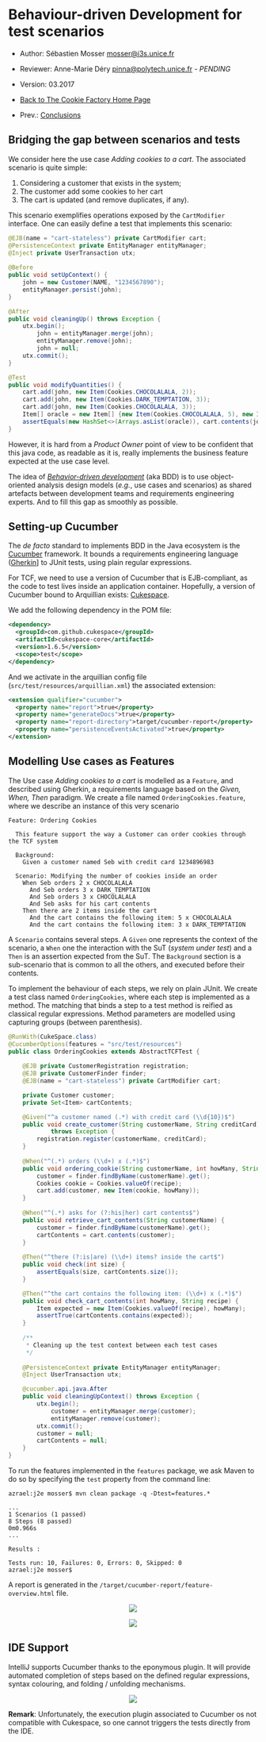 # Behaviour-driven Development for test scenarios 

  * Author: Sébastien Mosser [mosser@i3s.unice.fr](mosser@i3s.unice.fr)
  * Reviewer: Anne-Marie Déry [pinna@polytech.unice.fr](pinna@polytech.unice.fr) - _PENDING_
  * Version: 03.2017
  * [Back to The Cookie Factory Home Page](https://github.com/polytechnice-si/4A_ISA_TheCookieFactory/blob/develop/Readme.md)

  * Prev.: [Conclusions](https://github.com/polytechnice-si/4A_ISA_TheCookieFactory/blob/develop/chapters/Conclusions.md) 

## Bridging the gap between scenarios and tests


We consider here the use case _Adding cookies to a cart_. The associated scenario is quite simple:

  1. Considering a customer that exists in the system;
  2. The customer add some cookies to her cart
  3. The cart is updated (and remove duplicates, if any).

This scenario exemplifies operations exposed by the `CartModifier` interface. One can easily define a test that implements this scenario:

```java
@EJB(name = "cart-stateless") private CartModifier cart;
@PersistenceContext private EntityManager entityManager;
@Inject private UserTransaction utx;
	
@Before
public void setUpContext() {
	john = new Customer(NAME, "1234567890");
	entityManager.persist(john);
}

@After
public void cleaningUp() throws Exception {
	utx.begin();
		john = entityManager.merge(john);
		entityManager.remove(john);
		john = null;
	utx.commit();
}

@Test
public void modifyQuantities() {
	cart.add(john, new Item(Cookies.CHOCOLALALA, 2));
	cart.add(john, new Item(Cookies.DARK_TEMPTATION, 3));
	cart.add(john, new Item(Cookies.CHOCOLALALA, 3));
	Item[] oracle = new Item[] {new Item(Cookies.CHOCOLALALA, 5), new Item(Cookies.DARK_TEMPTATION, 3)  };
	assertEquals(new HashSet<>(Arrays.asList(oracle)), cart.contents(john));
}
```

However, it is hard from a _Product Owner_ point of view to be confident that this java code, as readable as it is, really implements the business feature expected at the use case level.

The idea of [_Behavior-driven development_](https://en.wikipedia.org/wiki/Behavior-driven_development) (aka BDD) is to use object-oriented analysis design models (_e.g._, use cases and scenarios) as shared artefacts between development teams and requirements engineering experts. And to fill this gap as smoothly as possible.

## Setting-up Cucumber

The _de facto_ standard to implements BDD in the Java ecosystem is the [Cucumber](https://cucumber.io/) framework. It bounds a requirements engineering language ([Gherkin](https://cucumber.io/docs/reference)] to JUnit tests, using plain regular expressions.

For TCF, we need to use a version of Cucumber that is EJB-compliant, as the code to test lives inside an application container. Hopefully, a version of Cucumber bound to Arquillian exists: [Cukespace](https://github.com/cukespace/cukespace).

We add the following dependency in the POM file:

```xml
<dependency>
  <groupId>com.github.cukespace</groupId>
  <artifactId>cukespace-core</artifactId>
  <version>1.6.5</version>
  <scope>test</scope>
</dependency>
```

And we activate in the arquillian config file (`src/test/resources/arquillian.xml`) the associated extension:

```xml
<extension qualifier="cucumber">
  <property name="report">true</property>
  <property name="generateDocs">true</property>
  <property name="report-directory">target/cucumber-report</property>
  <property name="persistenceEventsActivated">true</property>
</extension>
```

## Modelling Use cases as Features

The Use case _Adding cookies to a cart_ is modelled as a `Feature`, and described using Gherkin, a requirements language based on the _Given, When, Then_ paradigm. We create a file named `OrderingCookies.feature`, where we describe an instance of this very scenario

```gherkin
Feature: Ordering Cookies

  This feature support the way a Customer can order cookies through the TCF system

  Background:
    Given a customer named Seb with credit card 1234896983
    
  Scenario: Modifying the number of cookies inside an order
    When Seb orders 2 x CHOCOLALALA
      And Seb orders 3 x DARK_TEMPTATION
      And Seb orders 3 x CHOCOLALALA
      And Seb asks for his cart contents
    Then there are 2 items inside the cart
      And the cart contains the following item: 5 x CHOCOLALALA
      And the cart contains the following item: 3 x DARK_TEMPTATION
```        

A `Scenario` contains several steps. A `Given` one represents the context of the scenario, a `When` one the interaction with the SuT (_system under test_) and a `Then` is an assertion expected from the SuT. The `Background` section is a sub-scenario that is common to all the others, and executed before their contents.

To implement the behaviour of each steps, we rely on plain JUnit. We create a test class named `OrderingCookies`, where each step is implemented as a method. The matching that binds a step to a test method is reified as classical regular expressions. Method parameters are modelled using capturing groups (between parenthesis).

```java
@RunWith(CukeSpace.class)
@CucumberOptions(features = "src/test/resources")
public class OrderingCookies extends AbstractTCFTest {
	
	@EJB private CustomerRegistration registration;
    @EJB private CustomerFinder finder;
    @EJB(name = "cart-stateless") private CartModifier cart;

	private Customer customer;
	private Set<Item> cartContents;

    @Given("^a customer named (.*) with credit card (\\d{10})$")
    public void create_customer(String customerName, String creditCard)
            throws Exception {
        registration.register(customerName, creditCard);
    }
    
    @When("^(.*) orders (\\d+) x (.*)$")
    public void ordering_cookie(String customerName, int howMany, String recipe) {
        customer = finder.findByName(customerName).get();
        Cookies cookie = Cookies.valueOf(recipe);
        cart.add(customer, new Item(cookie, howMany));
    }
    
    @When("^(.*) asks for (?:his|her) cart contents$")
    public void retrieve_cart_contents(String customerName) {
        customer = finder.findByName(customerName).get();
        cartContents = cart.contents(customer);
    }
    
    @Then("^there (?:is|are) (\\d+) items? inside the cart$")
    public void check(int size) {
        assertEquals(size, cartContents.size());
    }

    @Then("^the cart contains the following item: (\\d+) x (.*)$")
    public void check_cart_contents(int howMany, String recipe) {
        Item expected = new Item(Cookies.valueOf(recipe), howMany);
        assertTrue(cartContents.contains(expected));
    }
    
    /**
     * Cleaning up the test context between each test cases
     */
    
    @PersistenceContext private EntityManager entityManager;
    @Inject UserTransaction utx;

    @cucumber.api.java.After
    public void cleaningUpContext() throws Exception {
        utx.begin();
            customer = entityManager.merge(customer);
            entityManager.remove(customer);
        utx.commit();
        customer = null;
        cartContents = null;
    }
}
```

To run the features implemented in the `features` package, we ask Maven to do so by specifying the `test` property from the command line:

```
azrael:j2e mosser$ mvn clean package -q -Dtest=features.*

...
1 Scenarios (1 passed)
8 Steps (8 passed)
0m0.966s
...

Results :

Tests run: 10, Failures: 0, Errors: 0, Skipped: 0
azrael:j2e mosser$
```

A report is generated in the `/target/cucumber-report/feature-overview.html` file.

<p align="center">
  <img src="https://raw.githubusercontent.com/polytechnice-si/4A_ISA_TheCookieFactory/develop/docs/bdd_overview.png"/>
</p>


<p align="center">
  <img src="https://raw.githubusercontent.com/polytechnice-si/4A_ISA_TheCookieFactory/develop/docs/bdd_scenario.png"/>
</p>


## IDE Support

IntelliJ supports Cucumber thanks to the eponymous plugin. It will provide automated completion of steps based on the defined regular expressions, syntax colouring, and folding / unfolding mechanisms.

<p align="center">
  <img src="https://raw.githubusercontent.com/polytechnice-si/4A_ISA_TheCookieFactory/develop/docs/bdd_intellij.png"/>
</p> 

__Remark__: Unfortunately, the execution plugin associated to Cucumber os not compatible with Cukespace, so one cannot triggers the tests directly from the IDE.
